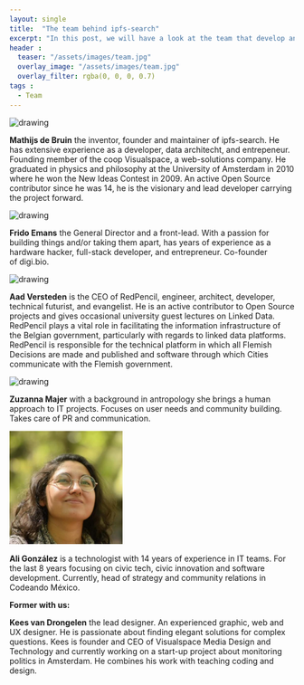```yaml
---
layout: single
title:  "The team behind ipfs-search"
excerpt: "In this post, we will have a look at the team that develop and manage ipfs-search."
header :
  teaser: "/assets/images/team.jpg"
  overlay_image: "/assets/images/team.jpg"
  overlay_filter: rgba(0, 0, 0, 0.7)
tags :
  - Team
---
```

<img src="/assets/images/avatar_mathijs.jpg" alt="drawing" width="200" />

**Mathijs de Bruin** the inventor, founder and maintainer of ipfs-search. He has extensive experience as a developer, data architecht, and entrepeneur. Founding member of the coop Visualspace, a web-solutions company. He graduated in physics and philosophy at the University of Amsterdam in 2010 where he won the New Ideas Contest in 2009.
An active Open Source contributor since he was 14, he is the visionary and lead developer carrying the project forward.

<img src="/assets/images/frido_avatar.jpg" alt="drawing" width="200" />

**Frido Emans** the General Director and a front-lead. With a passion for building things and/or taking them apart, has years of experience as a hardware hacker, full-stack developer, and entrepreneur. Co-founder of digi.bio.

<img src="/assets/images/aad_avatar.jpg" alt="drawing" width="200" />

**Aad Versteden** is the CEO of RedPencil, engineer, architect, developer, technical futurist, and evangelist. He is an active contributor to Open Source projects and gives occasional university guest lectures on Linked Data. RedPencil plays a vital role in facilitating the information infrastructure of the Belgian government, particularly with regards to linked data platforms. RedPencil is responsible for the technical platform in which all Flemish Decisions are made and published and software through which Cities communicate with the Flemish government.

<img src="/assets/images/avatar_oszka.jpg" alt="drawing" width="200" />

**Zuzanna Majer** with a background in antropology she brings a human approach to IT projects. Focuses on user needs and community building. Takes care of PR and communication.

<img src="/assets/images/ali_avatar.jpeg" alt="drawing" width="200" />

**Ali González** is a technologist with 14 years of experience in IT teams. For the last 8 years focusing on civic tech, civic innovation and
software development. Currently, head of strategy and community relations in Codeando México.


**Former with us:**

**Kees van Drongelen** the lead designer. An experienced graphic, web and UX designer. He is passionate about finding elegant solutions for complex questions. Kees is founder and CEO of Visualspace Media Design and Technology and currently working on a start-up project about monitoring politics in Amsterdam. He combines his work with teaching coding and design.

